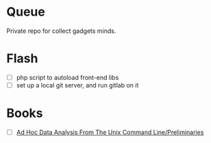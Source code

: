 # Queue
Private repo for collect gadgets minds.

# Flash
- [ ] php script to autoload front-end libs
- [ ] set up a local git server, and run gitlab on it

# Books
- [ ] [Ad Hoc Data Analysis From The Unix Command Line/Preliminaries](https://en.wikibooks.org/wiki/Ad_Hoc_Data_Analysis_From_The_Unix_Command_Line)

